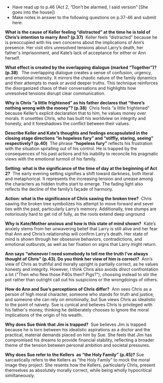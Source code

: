 - Have read up to p.46 (Act 2, “Don’t be alarmed, I said version” [She goes into the house])
- Make notes in answer to the following questions on p.37-46 and submit here:

**What is the cause of Keller feeling “distracted” at the time he is told of Chris’s intention to marry Ann? (p.37)** 
Keller feels “distracted” because he is preoccupied with his own concerns about the implications of Ann’s presence. Her visit stirs unresolved tensions about Larry’s death, her father's imprisonment, and Kate’s lack of acceptance for either or Ann herself.


**What effect is created by the overlapping dialogue (marked “Together”)? (p.38)**  
The overlapping dialogue creates a sense of confusion, urgency, and emotional intensity. It mirrors the chaotic nature of the family dynamics and their attempts to mask or avoid deeper truths. This technique reinforces the disorganized chaos of their conversations and highlights how unresolved tensions disrupt clear communication.


**Why is Chris “a little frightened” as his father declares that “there’s nothing wrong with the money”? (p.38)** 
Chris feels “a little frightened” because Keller’s explicit declaration that to him, he values money over morals. It unsettles Chris, who has built his worldview on integrity and honesty, and it foreshadows the conflict between their values.


**Describe Keller and Kate’s thoughts and feelings encapsulated in the closing stage directions “in hopeless fury” and “stiffly, staring, seeing” respectively? (p.40)** 
The phrase **“hopeless fury”** reflects his frustration with the situation spiralling out of his control. He is trapped by the consequences of his past actions and his inability to reconcile his pragmatic views with the emotional turmoil of his family.


**Setting: what is the significance of the time of day at the beginning of Act 2?** 
The early evening setting signifies a shift toward darkness, both literal and metaphorical. It represents the increasing tension and unease among the characters as hidden truths start to emerge. The fading light also reflects the decline of the family’s façade of harmony.


**Action: what is the significance of Chris sawing the broken tree?** 
Chris sawing the broken tree symbolizes his attempt to move forward and sever ties with the past, particularly Larry’s memory. Additionally, tree stumps are notoriously hard to get rid of fully, as the roots extend deep unground

**Why is Kate/Mother anxious and how is this state of mind shown?** 
Kate’s anxiety stems from her unwavering belief that Larry is still alive and her fear that Ann and Chris’s relationship will confirm Larry’s death. Her state of mind is shown through her obsessive behaviors, contradictions, and emotional outbursts, as well as her fixation on signs that Larry might return.


**Ann says “whenever I need somebody to tell me the truth I’ve always thought of Chris” (p.43). Do you think her view of him is correct?** 
Ann’s view of Chris as truthful and morally upright is partially correct, as he values honesty and integrity. However, I think Chris also avoids *direct* confrontation a lot ("Then who flew those P40s then? Pigs?"), choosing instead to stir the pot rather than outright call out his suspicions or the wrongdoings of others.


**How do Ann and Sue’s perceptions of Chris differ?** 
Ann sees Chris as a person of high moral character, someone who stands for truth and justice, and someone she can rely on emotionally, but Sue views Chris as idealistic to the point of naivety. Sue is cynical and believes Chris is privileged with his father's money, thinking he deliberately chooses to ignore the moral implications of the origin of his wealth.


**Why does Sue think that Jim is trapped?** 
Sue believes Jim is trapped because he is torn between his idealistic aspirations as a doctor and the practical, material demands placed on him by Sue. She feels that Jim has compromised his dreams to provide financial stability, reflecting a broader theme of the tension between personal ambition and societal pressures.


**Why does Sue refer to the Kellers  as “the Holy Family” (p.45)?**
Sue sarcastically refers to ~~the~~ Kellers as “the Holy Family” to mock the moral image they project. She resents how the Kellers, particularly Chris, present themselves as absolutely morally correct, while being wholly hypocritical similtaneously.


